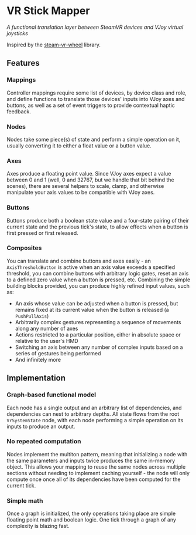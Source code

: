 # VR Stick Mapper
_A functional translation layer between SteamVR devices and VJoy virtual joysticks_

Inspired by the [steam-vr-wheel](https://github.com/mdovgialo/steam-vr-wheel) library.

## Features

### Mappings

Controller mappings require some list of devices, by device class and role, and define functions to translate those devices' inputs into VJoy axes and buttons, as well as a set of event triggers to provide contextual haptic feedback.


### Nodes

Nodes take some piece(s) of state and perform a simple operation on it, usually converting it to either a float value or a button value.

### Axes

Axes produce a floating point value. Since VJoy axes expect a value between 0 and 1 (well, 0 and 32767, but we handle that bit behind the scenes), there are several helpers to scale, clamp, and otherwise manipulate your axis values to be compatible with VJoy axes.

### Buttons

Buttons produce both a boolean state value and a four-state pairing of their current state and the previous tick's state, to allow effects when a button is first pressed or first released.

### Composites

You can translate and combine buttons and axes easily - an `AxisThresholdButton` is active when an axis value exceeds a specified threshold, you can combine buttons with arbitrary logic gates, reset an axis to a defined zero value when a button is pressed, etc. Combining the simple building blocks provided, you can produce highly refined input values, such as:

* An axis whose value can be adjusted when a button is pressed, but remains fixed at its current value when the button is released (a `PushPullAxis`)
* Arbitrarily complex gestures representing a sequence of movements along any number of axes
* Actions restricted to a particular position, either in absolute space or relative to the user's HMD
* Switching an axis between any number of complex inputs based on a series of gestures being performed
* And infinitely more

## Implementation

### Graph-based functional model

Each node has a single output and an arbitrary list of dependencies, and dependencies can nest to arbitrary depths. All state flows from the root `VrSystemState` node, with each node performing a simple operation on its inputs to produce an output.

### No repeated computation

Nodes implement the multiton pattern, meaning that initializing a node with the same parameters and inputs twice produces the same in-memory object. This allows your mapping to reuse the same nodes across multiple sections without needing to implement caching yourself - the node will only compute once once all of its dependencies have been computed for the current tick.

### Simple math

Once a graph is initialized, the only operations taking place are simple floating point math and boolean logic. One tick through a graph of any complexity is blazing fast.